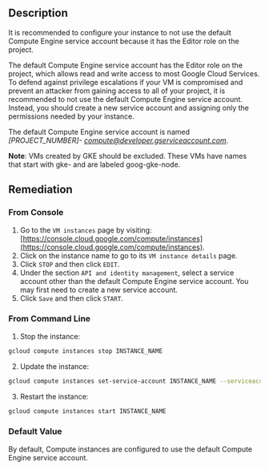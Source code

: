 ## Description

It is recommended to configure your instance to not use the default Compute Engine service account because it has the Editor role on the project.

The default Compute Engine service account has the Editor role on the project, which allows read and write access to most Google Cloud Services. To defend against privilege escalations if your VM is compromised and prevent an attacker from gaining access to all of your project, it is recommended to not use the default Compute Engine service account. Instead, you should create a new service account and assigning only the permissions
needed by your instance.

The default Compute Engine service account is named *[PROJECT_NUMBER]- compute@developer.gserviceaccount.com*.

**Note**: VMs created by GKE should be excluded. These VMs have names that start with gke- and are labeled goog-gke-node.

## Remediation

### From Console

1. Go to the `VM instances` page by visiting: [https://console.cloud.google.com/compute/instances](https://console.cloud.google.com/compute/instances).
2. Click on the instance name to go to its `VM instance details` page.
3. Click `STOP` and then click `EDIT`.
4. Under the section `API and identity management`, select a service account other
than the default Compute Engine service account. You may first need to create a
new service account.
5. Click `Save` and then click `START`.

### From Command Line

1. Stop the instance:

```bash
gcloud compute instances stop INSTANCE_NAME
```

2. Update the instance:

```bash
gcloud compute instances set-service-account INSTANCE_NAME --serviceaccount=SERVICE_ACCOUNT
```

3. Restart the instance:

```bash
gcloud compute instances start INSTANCE_NAME
```
### Default Value

By default, Compute instances are configured to use the default Compute Engine service account.